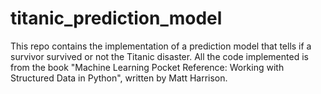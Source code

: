 # titanic_prediction_model
This repo contains the implementation of a prediction model that tells if a survivor survived or not the Titanic disaster. All the code implemented is from the book "Machine Learning Pocket Reference: Working with Structured Data in Python", written by Matt Harrison.
